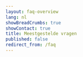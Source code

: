 ```yaml
---
layout: faq-overview
lang: nl
showBreadCrumbs: true
showContact: true
title: Meestgestelde vragen
published: false
redirect_from: /faq
---
```

